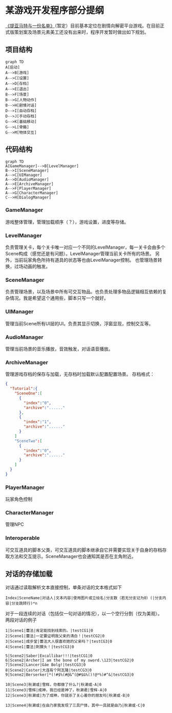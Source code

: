 ﻿# 某游戏开发程序部分提纲

[《提亚马特与一份名单》](https://github.com/NJUCACGameMaker/Tiamat-and-the-list)（暂定）目前基本定位在剧情向解密平台游戏。在目前正式版策划案及场景元素美工还没有出来时，程序开发暂时做出如下规划。

## 项目结构

```mermaid
graph TD
A[启动]
A-->B[游戏]
A-->C[设置]
A-->D[存档]
A-->E[退出]
B-->F[场景]
B-->G[人物动作]
B-->H[剧情对话]
D-->I[自动存档]
D-->J[手动存档]
G-->K[基础移动]
G-->L[骨骼]
G-->M[物体交互]
```

## 代码结构

```mermaid
graph TD
A[GameManager]-->B[LevelManager]
B-->I[SceneManager]
A-->C[UIManager]
A-->D[AudioManager]
A-->E[ArchiveManager]
A-->F[PlayerManager]
A-->G[CharacterManager]
C-->H[DialogManager]
```

### GameManager

游戏整体管理，管理加载顺序（？），游戏设置，进度等存储。

### LevelManager

负责管理关卡，每个关卡唯一对应一个不同的LevelManager，每一关卡会由多个Scene构成（感觉还是有问题）。LevelManager管理当前关卡所有的场景。
另外，当前玩家角色所持有道具的状态等也由LevelManager控制。
也管理场景转换，过场动画的触发。

### SceneManager

负责管理场景，以及场景中所有可交互物品。也负责处理多物品逻辑相互依赖的复杂情况。我是希望这个通用些，脚本只写一个就好。

### UIManager

管理当前Scene所有UI层的UI。负责其显示切换，浮窗显现，控制交互等。

### AudioManager

管理当前场景的音乐播放，音效触发，对话语音播放。

### ArchiveManager

管理游戏存档的保存与加载，无存档时加载默认配置配置场景。
存档格式：
```Json
{
  "Tutorial":{
    "SceneOne":[
      {
        "index":"0",
        "archive":"......"
      },
      {
        "index":"1",
        "archive":"......"
      }
    ]
    "SceneTwo":[
      {
        "index":"0",
        "archive":"......"
      }
    ]
  }
}
```

### PlayerManager

玩家角色控制

### CharacterManager

管理NPC

### Interoperable

可交互道具的脚本父类，可交互道具的脚本继承自它并需要实现关于自身的存档存取方法和交互提示。SceneManager也会通知其是否在主角附近。

## 对话的存储加载

对话通过读取解析文本直接控制，单条对话的文本格式如下

```Text
Index|SceneName|对话人|文本内容|使用图片或立绘名|分支数（若无分支记为0）(|分支内容|分支跳转行)*n
```

对于一段连续的对话（包括仅一句对话的情况），以一个空行分割（仅为美观）。
两段对话的例子

```Text
1|Scene1|蕾法|肯定能找到线索的。|testCG1|0
2|Scene1|蕾法|一定要证明我父亲的清白！|testCG2|0
3|Scene1|成步堂|蕾法大人很喜欢她的父亲吗？|testCG3|0
4|Scene1|蕾法|刺猬头！|testCG3|0

5|Scene2|Saber|Excallibar!!!|testCG1|0
6|Scene2|Archer|I am the bone of my sword.\123|testCG2|0
7|Scene2|Lancer|Gáe Bolg!|testCG3|0
8|Scene2|Caster|大连有个阿瓦隆|testCG3|0
9|Scene2|Berserker|*(!#$%(#@&^(@#$&%()!@*%)#^&|testCG3|0

10|Scene3|秋濑或|雪辉，你都做了什么?|秋濑或-A|0
11|Scene3|雪辉|成神，我已经是神了，秋濑君|雪辉-A|0
12|Scene3|秋濑或|为了成神，你就杀了关心着你的朋友吗|秋濑或-B|0

13|Scene4|秋濑或|在由乃家我发现了三具尸体，其中一具就是由乃|秋濑或-C|0
```
